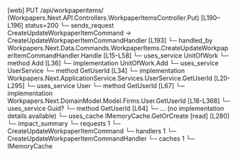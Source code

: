 [web] PUT /api/workpaperitems/  (Workpapers.Next.API.Controllers.WorkpaperItemsController.Put)  [L190–L196] status=200
  └─ sends_request CreateUpdateWorkpaperItemCommand -> CreateUpdateWorkpaperItemCommandHandler [L193]
    └─ handled_by Workpapers.Next.Data.Commands.WorkpaperItems.CreateUpdateWorkpaperItemCommandHandler.Handle [L15–L58]
      └─ uses_service UnitOfWork
        └─ method Add [L36]
          └─ implementation UnitOfWork.Add
      └─ uses_service UserService
        └─ method GetUserId [L34]
          └─ implementation Workpapers.Next.ApplicationService.Services.UserService.GetUserId [L20-L295]
            └─ uses_service User
              └─ method GetUserId [L67]
                └─ implementation Workpapers.Next.DomainModel.Model.Firms.User.GetUserId [L18-L368]
            └─ uses_service Guid?
              └─ method GetUserId [L64]
                └─ ... (no implementation details available)
            └─ uses_cache IMemoryCache.GetOrCreate [read] [L280]
  └─ impact_summary
    └─ requests 1
      └─ CreateUpdateWorkpaperItemCommand
    └─ handlers 1
      └─ CreateUpdateWorkpaperItemCommandHandler
    └─ caches 1
      └─ IMemoryCache

